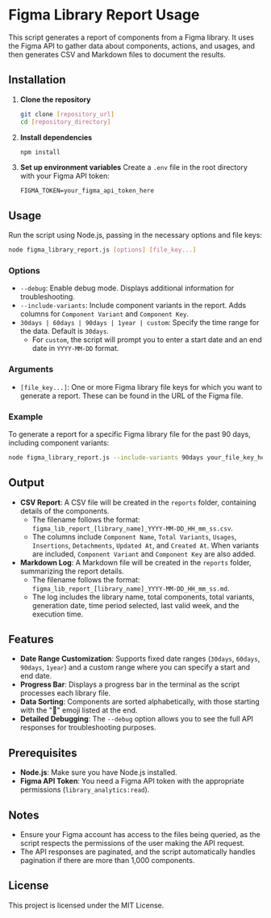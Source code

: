 # Figma Library Report Usage

This script generates a report of components from a Figma library. It uses the Figma API to gather data about components, actions, and usages, and then generates CSV and Markdown files to document the results.

## Installation

1. **Clone the repository**
   ```bash
   git clone [repository_url]
   cd [repository_directory]
   ```

2. **Install dependencies**
   ```bash
   npm install
   ```

3. **Set up environment variables**
   Create a `.env` file in the root directory with your Figma API token:
   ```env
   FIGMA_TOKEN=your_figma_api_token_here
   ```

## Usage

Run the script using Node.js, passing in the necessary options and file keys:
```bash
node figma_library_report.js [options] [file_key...]
```

### Options
- `--debug`: Enable debug mode. Displays additional information for troubleshooting.
- `--include-variants`: Include component variants in the report. Adds columns for `Component Variant` and `Component Key`.
- `30days | 60days | 90days | 1year | custom`: Specify the time range for the data. Default is `30days`.
  - For `custom`, the script will prompt you to enter a start date and an end date in `YYYY-MM-DD` format.

### Arguments
- `[file_key...]`: One or more Figma library file keys for which you want to generate a report. These can be found in the URL of the Figma file.

### Example
To generate a report for a specific Figma library file for the past 90 days, including component variants:
```bash
node figma_library_report.js --include-variants 90days your_file_key_here
```

## Output
- **CSV Report**: A CSV file will be created in the `reports` folder, containing details of the components.
  - The filename follows the format: `figma_lib_report_[library_name]_YYYY-MM-DD_HH_mm_ss.csv`.
  - The columns include `Component Name`, `Total Variants`, `Usages`, `Insertions`, `Detachments`, `Updated At`, and `Created At`. When variants are included, `Component Variant` and `Component Key` are also added.
- **Markdown Log**: A Markdown file will be created in the `reports` folder, summarizing the report details.
  - The filename follows the format: `figma_lib_report_[library_name]_YYYY-MM-DD_HH_mm_ss.md`.
  - The log includes the library name, total components, total variants, generation date, time period selected, last valid week, and the execution time.

## Features
- **Date Range Customization**: Supports fixed date ranges (`30days`, `60days`, `90days`, `1year`) and a custom range where you can specify a start and end date.
- **Progress Bar**: Displays a progress bar in the terminal as the script processes each library file.
- **Data Sorting**: Components are sorted alphabetically, with those starting with the "🚫" emoji listed at the end.
- **Detailed Debugging**: The `--debug` option allows you to see the full API responses for troubleshooting purposes.

## Prerequisites
- **Node.js**: Make sure you have Node.js installed.
- **Figma API Token**: You need a Figma API token with the appropriate permissions (`library_analytics:read`).

## Notes
- Ensure your Figma account has access to the files being queried, as the script respects the permissions of the user making the API request.
- The API responses are paginated, and the script automatically handles pagination if there are more than 1,000 components.

## License
This project is licensed under the MIT License.

